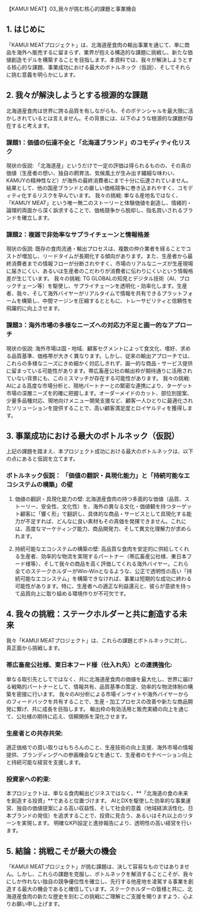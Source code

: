 【KAMUI MEAT】03_我々が挑む核心的課題と事業機会

## 1. はじめに
「KAMUI MEATプロジェクト」は、北海道産食肉の輸出事業を通じて、単に商品を海外へ販売するに留まらず、業界が抱える構造的な課題に挑戦し、新たな価値創造モデルを構築することを目指します。本資料では、我々が解決しようとする核心的な課題、事業成功における最大のボトルネック（仮説）、そしてそれらに挑む意義を明らかにします。

## 2. 我々が解決しようとする根源的な課題
北海道産食肉は世界に誇る品質を有しながらも、そのポテンシャルを最大限に活かしきれているとは言えません。その背景には、以下のような根源的な課題が存在すると考えます。

### 課題1：価値の伝達不全と「北海道ブランド」のコモディティ化リスク
現状の仮説: 「北海道産」というだけで一定の評価は得られるものの、その真の価値（生産者の想い、独自の飼育法、気候風土が生み出す繊細な味わい、KAMUYの精神性など）が海外の最終消費者にまで十分に伝達されていません。結果として、他の国産ブランドとの厳しい価格競争に巻き込まれやすく、コモディティ化するリスクを孕んでいます。
我々の挑戦: 単なる産地名ではなく、「KAMUY MEAT」という唯一無二のストーリーと体験価値を創造し、情緒的・論理的両面から深く訴求することで、価格競争から脱却し、指名買いされるブランドを確立します。

### 課題2：複雑で非効率なサプライチェーンと情報格差
現状の仮説: 既存の食肉流通・輸出プロセスは、複数の仲介業者を経ることでコストが増加し、リードタイムが長期化する傾向があります。また、生産者から最終消費者までの情報フローが分断されやすく、市場のリアルなニーズが生産現場に届きにくい、あるいは生産者のこだわりが消費者に伝わりにくいという情報格差が生じています。
我々の挑戦: TG GLOBALの知見とデジタル技術（AI、ブロックチェーン等）を駆使し、サプライチェーンを透明化・効率化します。生産者、我々、そして海外バイヤーがリアルタイムで情報を共有できるプラットフォームを構築し、中間マージンを圧縮するとともに、トレーサビリティと信頼性を飛躍的に向上させます。

### 課題3：海外市場の多様なニーズへの対応力不足と画一的なアプローチ
現状の仮説: 海外市場は国・地域、顧客セグメントによって食文化、嗜好、求める品質基準、価格帯が大きく異なります。しかし、従来の輸出アプローチでは、これらの多様なニーズにきめ細かく対応しきれず、画一的な商品・サービス提供に留まっている可能性があります。帯広畜産公社の輸出枠が期待通りに活用されていない背景にも、このミスマッチが存在する可能性があります。
我々の挑戦: AIによる高度な市場分析と、現地パートナーとの緊密な連携により、ターゲット市場の深層ニーズを的確に把握します。オーダーメイドのカット、部位別提案、少量多品種対応、現地向けメニュー開発支援など、顧客一人ひとりに最適化されたソリューションを提供することで、高い顧客満足度とロイヤルティを獲得します。

## 3. 事業成功における最大のボトルネック（仮説）
上記の課題を踏まえ、本プロジェクト成功における最大のボトルネックは、以下の点にあると仮説を立てます。

### ボトルネック仮説： 「価値の翻訳・具現化能力」と「持続可能なエコシステムの構築」の壁

1. 価値の翻訳・具現化能力の壁:
北海道産食肉の持つ多面的な価値（品質、ストーリー、安全性、文化性）を、海外の異なる文化・価値観を持つターゲット顧客に「響く形」で翻訳し、具体的な商品・サービスとして具現化する能力が不足すれば、どんなに良い素材もその真価を発揮できません。これには、高度なマーケティング能力、商品開発力、そして異文化理解力が求められます。

2. 持続可能なエコシステムの構築の壁:
高品質な食肉を安定的に供給してくれる生産者、効率的な物流を実現するパートナー（帯広畜産公社様、東日本フード様等）、そして我々の商品を高く評価してくれる海外バイヤー。これら全てのステークホルダーがWin-Winとなるような、公正で透明性の高い「持続可能なエコシステム」を構築できなければ、事業は短期的な成功に終わる可能性があります。特に、生産者への適正な利益還元と、彼らが意欲を持って品質向上に取り組める環境作りが不可欠です。

## 4. 我々の挑戦：ステークホルダーと共に創造する未来
我々「KAMUI MEATプロジェクト」は、これらの課題とボトルネックに対し、真正面から挑戦します。

### 帯広畜産公社様、東日本フード様（仕入れ先）との連携強化:
単なる取引先としてではなく、共に北海道産食肉の価値を最大化し、世界に届ける戦略的パートナーとして、情報共有、品質基準の策定、効率的な物流体制の構築を密接に行います。
我々のAI分析による市場インサイトや海外バイヤーからのフィードバックを共有することで、生産・加工プロセスの改善や新たな商品開発に繋げ、共に成長を目指します。
輸出枠の有効活用と販売実績の向上を通じて、公社様の期待に応え、信頼関係を深化させます。

### 生産者との共存共栄:
適正価格での買い取りはもちろんのこと、生産技術の向上支援、海外市場の情報提供、ブランディングへの参画機会などを通じて、生産者のモチベーション向上と持続可能な経営を支援します。

### 投資家への約束:
本プロジェクトは、単なる食肉輸出ビジネスではなく、**「北海道の食の未来を創造する投資」**であると位置づけます。
AIとDXを駆使した効率的な事業運営、独自の価値提案による高い収益性、そして社会的意義（地域経済活性化、日本ブランドの発信）を追求することで、投資に見合う、あるいはそれ以上のリターンを実現します。
明確なKPI設定と進捗報告により、透明性の高い経営を行います。

## 5. 結論：挑戦こそが最大の機会
「KAMUI MEATプロジェクト」が挑む課題は、決して容易なものではありません。しかし、これらの課題を克服し、ボトルネックを解消することこそが、我々にしか作れない独自の競争優位性を確立し、先行する他産地を凌駕する事業を創造する最大の機会であると確信しています。ステークホルダーの皆様と共に、北海道産食肉の新たな歴史を刻むこの挑戦にご理解とご支援を賜りますよう、心よりお願い申し上げます。